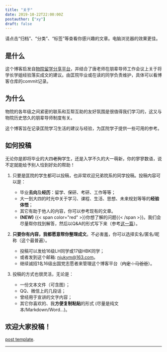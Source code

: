 ```yaml
---
title: "关于"
date: 2019-10-22T22:00:00Z
postauthor: ["xy"]
draft: false
---
```


请点击“归档”、“分类”、“标签”等查看你感兴趣的文章。电脑浏览器的效果更佳。

## 是什么
这个博客启发自[物院留学分享平台](https://jialanxin.github.io/njuphy-)，并结合了唐老师在朋辈导师工作会议上关于将学长学姐经验落实成文的建议。由匡院毕业或在读的同学负责维护，具体可以看博客仓库的commit记录。

<!--more-->

## 为什么

物院的各年级之间紧密的联系和互帮互助的友好氛围是很值得我们学习的，这又与物院历史悠久的朋辈导师制度有关。

这个博客旨在记录匡院学习生活的建议与经验，为匡院学子提供一些可用的参考。

## 如何投稿

无论你是即将毕业的大四~~老狗~~学生，还是入学不久的大一萌新，你的寥寥数语，说不定就能给予别人恰到好处的帮助！

1. 只要是匡院的学生都可以投稿，也非常欢迎兄弟院系的同学投稿。投稿内容可以是：

   - 毕业**去向**及**经历**：留学、保研、考研、工作等等；
   - 大一到大四的时光中关于学习、课程、生活、思想、未来规划等等的**经验体悟**；
   - 其它有助于他人的内容，你可以参考现有的文章。
   - **(NEW)** {{< span color="red" >}}你想了解的问题{{< /span >}}。我们会尽量帮你找到解答，然后以Q&A的形式写下来（参考[这一篇](/blog/post/BaoYan_LHZ/)）。

2. **只要你有内容，我都愿意帮你整理成文**。不必害羞，你可以选择实名/匿名/昵称（这个最普遍）。

   - 投稿可以发给16级LH同学或17级HBK同学；
   - 或者发到这个邮箱: [njukym@163.com](mailto:njukym@163.com)。
   - 继续诚招1名16级出国党志愿者来管理这个博客平台（~~内定：马爸爸~~）。

3. 投稿的方式也很灵活，无论是：

   - 一份文本文件（可含图）；
   - QQ、微信上的几段话；
   - 曾经用于宣讲的文字内容；
   - 其它你喜欢的、我**方便复制粘贴**的形式 (尽量是纯文本/Markdown/Word...)。

## 欢迎大家投稿！

[post template](/blog/innerlinks/readme/).

---
